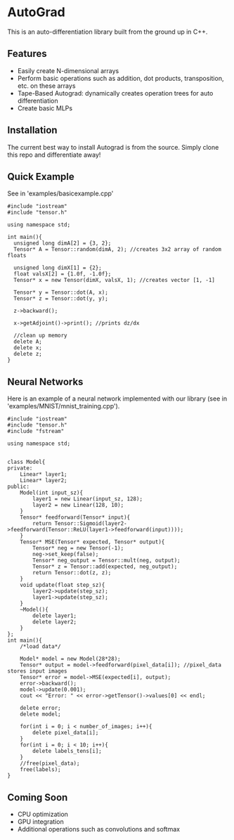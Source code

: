 # AutoGrad
This is an auto-differentiation library built from the ground up in C++.
## Features
+ Easily create N-dimensional arrays  
+ Perform basic operations such as addition, dot products, transposition, etc. on these arrays  
+ Tape-Based Autograd: dynamically creates operation trees for auto differentiation  
+ Create basic MLPs
## Installation
The current best way to install Autograd is from the source. Simply clone this repo and differentiate away!
## Quick Example
See in 'examples/basicexample.cpp'
```
#include "iostream"
#include "tensor.h"

using namespace std;

int main(){
  unsigned long dimA[2] = {3, 2};
  Tensor* A = Tensor::random(dimA, 2); //creates 3x2 array of random floats
    
  unsigned long dimX[1] = {2};
  float valsX[2] = {1.0f, -1.0f};
  Tensor* x = new Tensor(dimX, valsX, 1); //creates vector [1, -1]

  Tensor* y = Tensor::dot(A, x);
  Tensor* z = Tensor::dot(y, y);

  z->backward();

  x->getAdjoint()->print(); //prints dz/dx

  //clean up memory
  delete A;
  delete x;
  delete z;
}
```
## Neural Networks
Here is an example of a neural network implemented with our library (see in 'examples/MNIST/mnist_training.cpp').
```
#include "iostream"
#include "tensor.h"
#include "fstream"

using namespace std;


class Model{
private:
    Linear* layer1;
    Linear* layer2;
public:
    Model(int input_sz){
        layer1 = new Linear(input_sz, 128);
        layer2 = new Linear(128, 10);
    }
    Tensor* feedforward(Tensor* input){
        return Tensor::Sigmoid(layer2->feedforward(Tensor::ReLU(layer1->feedforward(input))));
    }
    Tensor* MSE(Tensor* expected, Tensor* output){
        Tensor* neg = new Tensor(-1);
        neg->set_keep(false);
        Tensor* neg_output = Tensor::mult(neg, output);
        Tensor* z = Tensor::add(expected, neg_output);
        return Tensor::dot(z, z);
    }
    void update(float step_sz){
        layer2->update(step_sz);
        layer1->update(step_sz);
    }
    ~Model(){
        delete layer1;
        delete layer2;
    }
};
int main(){
    /*load data*/

    Model* model = new Model(28*28);
    Tensor* output = model->feedforward(pixel_data[i]); //pixel_data stores input images
    Tensor* error = model->MSE(expected[i], output);
    error->backward();
    model->update(0.001);
    cout << "Error: " << error->getTensor()->values[0] << endl;
    
    delete error;
    delete model;
    
    for(int i = 0; i < number_of_images; i++){
        delete pixel_data[i];
    }
    for(int i = 0; i < 10; i++){
        delete labels_tens[i];
    }
    //free(pixel_data);
    free(labels);
}
```
## Coming Soon
+ CPU optimization
+ GPU integration
+ Additional operations such as convolutions and softmax
